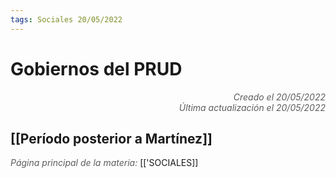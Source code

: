 ```yaml
---
tags: Sociales 20/05/2022
---
```


# Gobiernos del PRUD
<div style="text-align: right; opacity: 0.7; font-style: italic;">Creado el 20/05/2022</div>
<div style="text-align: right; opacity: 0.7; font-style: italic;">Última actualización el 20/05/2022</div>

## [[Período posterior a Martínez]]

<span style="opacity: 0.7; font-style: italic;">Página principal de la materia:</span> [['SOCIALES]]